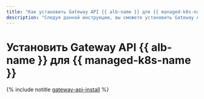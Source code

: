 ```yaml
---
title: "Как установить Gateway API {{ alb-name }} для {{ managed-k8s-name }}"
description: "Следуя данной инструкции, вы сможете установить Gateway API {{ alb-name }} для {{ managed-k8s-name }}."
---
```


# Установить Gateway API {{ alb-name }} для {{ managed-k8s-name }}

{% include notitle [gateway-api-install](../../_includes/managed-kubernetes/gateway-api-install.md) %}
